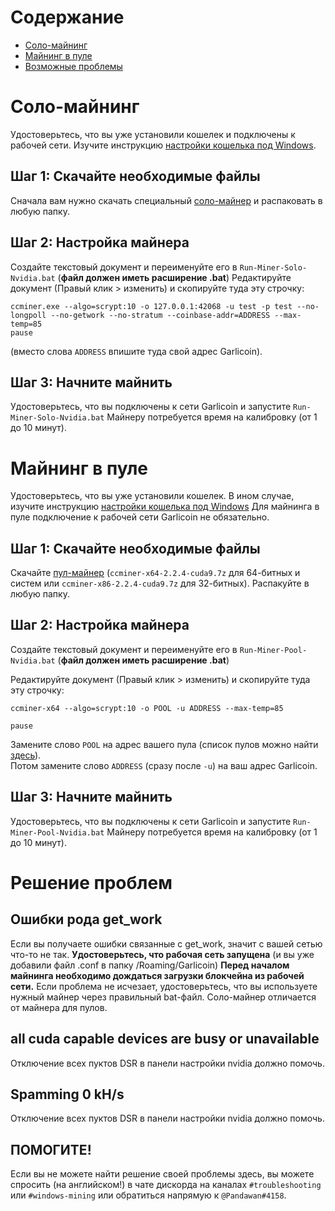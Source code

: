 # Содержание
- [Соло-майнинг](#solo-mining)
- [Майнинг в пуле](#pool-mining)
- [Возможные проблемы](#troubleshooting)

# Соло-майнинг
Удостоверьтесь, что вы уже установили кошелек и подключены к рабочей сети. Изучите инструкцию [настройки кошелька под Windows](wallet-win.html).

## Шаг 1: Скачайте необходимые файлы
Сначала вам нужно скачать специальный [соло-майнер](https://cryptomining-blog.com/wp-content/download/ccminer-1.7.6-r10-neoscrypt.zip) и распаковать в любую папку.
 

## Шаг 2: Настройка майнера
Создайте текстовый документ и переименуйте его в `Run-Miner-Solo-Nvidia.bat` (**файл должен иметь расширение .bat**)
Редактируйте документ (Правый клик > изменить) и скопируйте туда эту строчку: 
```
ccminer.exe --algo=scrypt:10 -o 127.0.0.1:42068 -u test -p test --no-longpoll --no-getwork --no-stratum --coinbase-addr=ADDRESS --max-temp=85
pause
```
(вместо слова `ADDRESS` впишите туда свой адрес Garlicoin).  


## Шаг 3: Начните майнить
Удостоверьтесь, что вы подключены к сети Garlicoin и запустите `Run-Miner-Solo-Nvidia.bat`
Майнеру потребуется время на калибровку (от 1 до 10 минут).

# Майнинг в пуле

Удостоверьтесь, что вы уже установили кошелек. В ином случае, изучите инструкцию [настройки кошелька под Windows](wallet-win.html)
Для майнинга в пуле подключение к рабочей сети Garlicoin не обязательно.

## Шаг 1: Скачайте необходимые файлы
Скачайте [пул-майнер](https://github.com/tpruvot/ccminer/releases) (`ccminer-x64-2.2.4-cuda9.7z` для 64-битных и систем или `ccminer-x86-2.2.4-cuda9.7z` для 32-битных). Распакуйте в любую папку.

## Шаг 2: Настройка майнера
Создайте текстовый документ и переименуйте его в `Run-Miner-Pool-Nvidia.bat` (**файл должен иметь расширение .bat**)

Редактируйте документ (Правый клик > изменить) и скопируйте туда эту строчку:
```
ccminer-x64 --algo=scrypt:10 -o POOL -u ADDRESS --max-temp=85

pause
```  
Замените слово `POOL` на адрес вашего пула (список пулов можно найти [здесь](pool-mining.html#test-net)).  
Потом замените слово `ADDRESS` (сразу после `-u`) на ваш адрес Garlicoin.  

## Шаг 3: Начните майнить
Удостоверьтесь, что вы подключены к сети Garlicoin и запустите `Run-Miner-Pool-Nvidia.bat`
Майнеру потребуется время на калибровку (от 1 до 10 минут).

# Решение проблем

## Ошибки рода get_work
Если вы получаете ошибки связанные с get_work, значит с вашей сетью что-то не так. **Удостоверьтесь, что рабочая сеть запущена** (и вы уже добавили файл .conf в папку /Roaming/Garlicoin)
**Перед началом майнинга необходимо дождаться загрузки блокчейна из рабочей сети.**
Если проблема не исчезает, удостоверьтесь, что вы используете нужный майнер через правильный bat-файл. Соло-майнер отличается от майнера для пулов.

## all cuda capable devices are busy or unavailable
Отключение всех пуктов DSR в панели настройки nvidia должно помочь.

## Spamming 0 kH/s
Отключение всех пуктов DSR в панели настройки nvidia должно помочь.

## ПОМОГИТЕ!
Если вы не можете найти решение своей проблемы здесь, вы можете спросить (на английском!) в чате дискорда на каналах `#troubleshooting` или `#windows-mining` или обратиться напрямую к `@Pandawan#4158`. 